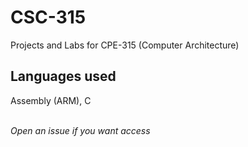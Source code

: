 # CSC-315
Projects and Labs for CPE-315 (Computer Architecture) <br />
## Languages used
Assembly (ARM), C <br />
<br />

*Open an issue if you want access*
